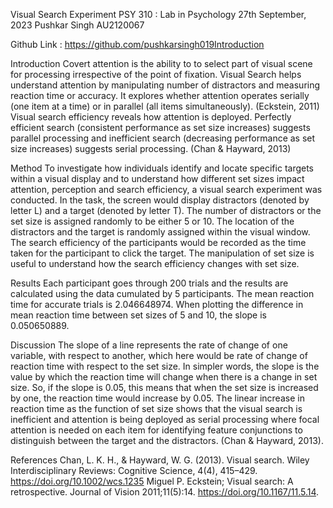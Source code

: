  







Visual Search Experiment
PSY 310 : Lab in Psychology
27th September, 2023
Pushkar Singh
AU2120067














Github Link : https://github.com/pushkarsingh019Introduction

Introduction
Covert attention is the ability to to select part of visual scene for processing irrespective of the point of fixation. Visual Search helps understand attention by manipulating number of distractors and measuring reaction time or accuracy. It explores whether attention operates serially (one item at a time) or in parallel (all items simultaneously). (Eckstein, 2011)
Visual search efficiency reveals how attention is deployed. Perfectly efficient search (consistent performance as set size increases) suggests parallel processing and inefficient search (decreasing performance as set size increases) suggests serial processing. (Chan & Hayward, 2013)

Method
To investigate how individuals identify and locate specific targets within a visual display and to understand how different set sizes impact attention, perception and search efficiency, a visual search experiment was conducted.
In the task, the screen would display distractors (denoted by letter L) and a target (denoted by letter T). The number of distractors or the set size is assigned randomly to be either 5 or 10. The location of the distractors and the target is randomly assigned within the visual window. The search efficiency of the participants would be recorded as the time taken for the participant to click the target.
The manipulation of set size is useful to understand how the search efficiency changes with set size.




Results
Each participant goes through 200 trials and the results are calculated using the data cumulated by 5 participants.
The mean reaction time for accurate trials is 2.046648974.
When plotting the difference in mean reaction time between set sizes of 5 and 10, the slope is 0.050650889.




Discussion
The slope of a line represents the rate of change of one variable, with respect to another, which here would be rate of change of reaction time with respect to the set size. In simpler words, the slope is the value by which the reaction time will change when there is a change in set size. So, if the slope is 0.05, this means that when the set size is increased by one, the reaction time would increase by 0.05. 
The linear increase in reaction time as the function of set size shows that the visual search is inefficient and attention is being deployed as serial processing where focal attention is needed on each item for identifying feature conjunctions to distinguish between the target and the distractors. (Chan & Hayward, 2013).


References
Chan, L. K. H., & Hayward, W. G. (2013). Visual search. Wiley Interdisciplinary Reviews: Cognitive Science, 4(4), 415–429. https://doi.org/10.1002/wcs.1235
Miguel P. Eckstein; Visual search: A retrospective. Journal of Vision 2011;11(5):14. https://doi.org/10.1167/11.5.14.






